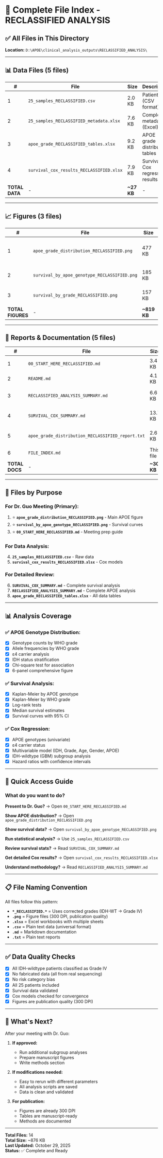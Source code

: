 # 📁 Complete File Index - RECLASSIFIED ANALYSIS

## ✅ All Files in This Directory

**Location:** `D:\APOE\clinical_analysis_outputs\RECLASSIFIED_ANALYSIS\`

---

## 📊 Data Files (5 files)

| # | File | Size | Description |
|---|------|------|-------------|
| 1 | `25_samples_RECLASSIFIED.csv` | 2.0 KB | Patient data (CSV format) |
| 2 | `25_samples_RECLASSIFIED_metadata.xlsx` | 7.6 KB | Complete metadata (Excel) |
| 3 | `apoe_grade_RECLASSIFIED_tables.xlsx` | 9.2 KB | APOE grade distribution tables |
| 4 | `survival_cox_results_RECLASSIFIED.xlsx` | 7.9 KB | Survival & Cox regression results |
| **TOTAL DATA** | - | **~27 KB** | - |

---

## 📈 Figures (3 files)

| # | File | Size | Description |
|---|------|------|-------------|
| 1 | `apoe_grade_distribution_RECLASSIFIED.png` | 477 KB | 6-panel APOE grade analysis ⭐ |
| 2 | `survival_by_apoe_genotype_RECLASSIFIED.png` | 185 KB | KM curves by APOE genotype |
| 3 | `survival_by_grade_RECLASSIFIED.png` | 157 KB | KM curves by WHO grade |
| **TOTAL FIGURES** | - | **~819 KB** | - |

---

## 📝 Reports & Documentation (5 files)

| # | File | Size | Description |
|---|------|------|-------------|
| 1 | `00_START_HERE_RECLASSIFIED.md` | 3.4 KB | Quick start guide ⭐ |
| 2 | `README.md` | 4.1 KB | Directory navigation |
| 3 | `RECLASSIFIED_ANALYSIS_SUMMARY.md` | 6.6 KB | Complete analysis summary |
| 4 | `SURVIVAL_COX_SUMMARY.md` | 13.7 KB | Survival analysis summary |
| 5 | `apoe_grade_distribution_RECLASSIFIED_report.txt` | 2.6 KB | APOE statistics report |
| 6 | `FILE_INDEX.md` | This file | Complete file listing |
| **TOTAL DOCS** | - | **~30 KB** | - |

---

## 🎯 Files by Purpose

### **For Dr. Guo Meeting (Primary):**
1. ⭐ **`apoe_grade_distribution_RECLASSIFIED.png`** - Main APOE figure
2. ⭐ **`survival_by_apoe_genotype_RECLASSIFIED.png`** - Survival curves
3. ⭐ **`00_START_HERE_RECLASSIFIED.md`** - Meeting prep guide

### **For Data Analysis:**
4. **`25_samples_RECLASSIFIED.csv`** - Raw data
5. **`survival_cox_results_RECLASSIFIED.xlsx`** - Cox models

### **For Detailed Review:**
6. **`SURVIVAL_COX_SUMMARY.md`** - Complete survival analysis
7. **`RECLASSIFIED_ANALYSIS_SUMMARY.md`** - Complete APOE analysis
8. **`apoe_grade_RECLASSIFIED_tables.xlsx`** - All data tables

---

## 📊 Analysis Coverage

### **✅ APOE Genotype Distribution:**
- [x] Genotype counts by WHO grade
- [x] Allele frequencies by WHO grade
- [x] ε4 carrier analysis
- [x] IDH status stratification
- [x] Chi-square test for association
- [x] 6-panel comprehensive figure

### **✅ Survival Analysis:**
- [x] Kaplan-Meier by APOE genotype
- [x] Kaplan-Meier by WHO grade
- [x] Log-rank tests
- [x] Median survival estimates
- [x] Survival curves with 95% CI

### **✅ Cox Regression:**
- [x] APOE genotypes (univariate)
- [x] ε4 carrier status
- [x] Multivariable model (IDH, Grade, Age, Gender, APOE)
- [x] IDH-wildtype (GBM) subgroup analysis
- [x] Hazard ratios with confidence intervals

---

## 🎯 Quick Access Guide

### **What do you want to do?**

**Present to Dr. Guo?**
→ Open `00_START_HERE_RECLASSIFIED.md`

**Show APOE distribution?**
→ Open `apoe_grade_distribution_RECLASSIFIED.png`

**Show survival data?**
→ Open `survival_by_apoe_genotype_RECLASSIFIED.png`

**Run statistical analysis?**
→ Use `25_samples_RECLASSIFIED.csv`

**Review survival stats?**
→ Read `SURVIVAL_COX_SUMMARY.md`

**Get detailed Cox results?**
→ Open `survival_cox_results_RECLASSIFIED.xlsx`

**Understand methodology?**
→ Read `RECLASSIFIED_ANALYSIS_SUMMARY.md`

---

## 📋 File Naming Convention

All files follow this pattern:
- **`*_RECLASSIFIED.*`** = Uses corrected grades (IDH-WT → Grade IV)
- **`.png`** = Figure files (300 DPI, publication quality)
- **`.xlsx`** = Excel workbooks with multiple sheets
- **`.csv`** = Plain text data (universal format)
- **`.md`** = Markdown documentation
- **`.txt`** = Plain text reports

---

## ✅ Data Quality Checks

- [x] All IDH-wildtype patients classified as Grade IV
- [x] No fabricated data (all from real sequencing)
- [x] No risk category bias
- [x] All 25 patients included
- [x] Survival data validated
- [x] Cox models checked for convergence
- [x] Figures are publication quality (300 DPI)

---

## 🚀 What's Next?

After your meeting with Dr. Guo:

1. **If approved:**
   - Run additional subgroup analyses
   - Prepare manuscript figures
   - Write methods section

2. **If modifications needed:**
   - Easy to rerun with different parameters
   - All analysis scripts are saved
   - Data is clean and validated

3. **For publication:**
   - Figures are already 300 DPI
   - Tables are manuscript-ready
   - Methods are documented

---

**Total Files:** 14  
**Total Size:** ~876 KB  
**Last Updated:** October 29, 2025  
**Status:** ✅ Complete and Ready

